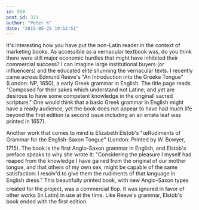 ```yaml
---
id: 558
post_id: 321
author: "Peter K"
date: "2015-05-25 19:52:51"
---
```

It's interesting how you have put the non-Latin reader in the context of marketing books. As accessible as a vernacular textbook was, do you think there were still major economic hurdles that might have inhibited their commercial success? I can imagine large institutional buyers (or influencers) and the educated elite shunning the vernacular texts. I recently came across Edmund Reeve's "An Introduction into the Greeke Tongue" (London: NP, 1650), a early Greek grammar in English. The title page reads "Composed for their sakes which understand not Latine; and yet are desirous to have some competent knowledge in the originall sacred scripture." One would think that a basic Greek grammar in English might have a ready audience, yet the book does not appear to have had much life beyond the first edition (a second issue including an an errata leaf was printed in 1657).




Another work that comes to mind is Elizabeth Elstob's "œRudiments of Grammar for the English-Saxon Tongue" (London: Printed by W. Bowyer, 1715). The book is the first Anglo-Saxon grammar in English, and Elstob's preface speaks to why she wrote it: "Considering the pleasure I myself had reaped from the knowledge I have gained from the original of our mother tongue, and that others of my own sex, might be capable of the same satisfaction: I resolv'd to give them the rudiments of that language in English dress." This beautifully printed book, with new Anglo-Saxon types created for the project, was a commercial flop. It was ignored in favor of other works (in Latin) in use at the time. Like Reeve's grammar, Elstob's book ended with the first edition.
